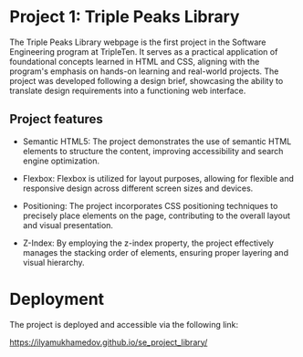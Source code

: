 # Project 1: Triple Peaks Library

The Triple Peaks Library webpage is the first project in the Software Engineering program at TripleTen. It serves as a practical application of foundational concepts learned in HTML and CSS, aligning with the program's emphasis on hands-on learning and real-world projects. The project was developed following a design brief, showcasing the ability to translate design requirements into a functioning web interface.

## Project features

- Semantic HTML5:
  The project demonstrates the use of semantic HTML elements to structure the content, improving accessibility and search engine optimization.

- Flexbox:
  Flexbox is utilized for layout purposes, allowing for flexible and responsive design across different screen sizes and devices.

- Positioning:
  The project incorporates CSS positioning techniques to precisely place elements on the page, contributing to the overall layout and visual presentation.

- Z-Index:
  By employing the z-index property, the project effectively manages the stacking order of elements, ensuring proper layering and visual hierarchy.

# Deployment

The project is deployed and accessible via the following link:

https://ilyamukhamedov.github.io/se_project_library/
